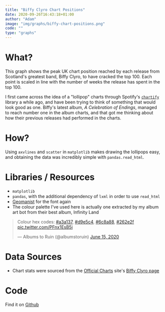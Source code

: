 ```yaml
---
title: "Biffy Clyro Chart Positions"
date: 2020-09-26T16:43:18+01:00
author: "Adam"
image: "img/graphs/biffy-chart-positions.png"
code: ""
type: "graphs"
---
```


# What?
This graph shows the peak UK chart position reached by each release from
Scotland's greatest band, Biffy Clyro, to have cracked the top 100. Each point
is scaled in line with the number of weeks the release has spent in the top 100.

I first came across the idea of a "lollipop" charts through Spotify's
[`chartify`](<https://github.com/spotify/chartify>) library a while ago, and 
have been trying to think of something that would look good as one. Biffy's 
latest album, _A Celebration of Endings_, managed to reach number one in the
album charts, and that got me thinking about how their previous releases had
performed in the charts.

# How?
Using `axvlines` and `scatter` in `matplotlib` makes drawing the lollipops easy,
and obtaining the data was incredibly simple with `pandas.read_html`.

# Libraries / Resources
- `matplotlib`
- `pandas`, with the additional dependency of `lxml` in order to use `read_html`
- [Geomanist](<https://www.atipofoundry.com/fonts/geomanist>) for the font again
- The colour palette I've used here is actually one extracted by my album art
  bot from their best album, Infinity Land
<blockquote class="twitter-tweet" data-theme="dark" data-align="center"><p lang="fr" dir="ltr">Colour hex codes: <a href="https://twitter.com/hashtag/a3a137?src=hash&amp;ref_src=twsrc%5Etfw">#a3a137</a>, <a href="https://twitter.com/hashtag/d9e5c4?src=hash&amp;ref_src=twsrc%5Etfw">#d9e5c4</a>, <a href="https://twitter.com/hashtag/6c8a88?src=hash&amp;ref_src=twsrc%5Etfw">#6c8a88</a>, <a href="https://twitter.com/hashtag/262e2f?src=hash&amp;ref_src=twsrc%5Etfw">#262e2f</a> <a href="https://t.co/PFnx1EsB5i">pic.twitter.com/PFnx1EsB5i</a></p>&mdash; Albums to Ruin (@albumstoruin) <a href="https://twitter.com/albumstoruin/status/1272440577842388992?ref_src=twsrc%5Etfw">June 15, 2020</a></blockquote> <script async src="https://platform.twitter.com/widgets.js" charset="utf-8"></script>

# Data Sources
- Chart stats were sourced from the [Official Charts](<https://www.officialcharts.com/>)
  site's [Biffy Clyro page](<https://www.officialcharts.com/artist/10292/biffy-clyro/>)

# Code
Find it on [Github](<https://github.com/asongtoruin/data_analysis/blob/master/music/charts/biffy_charts.py>)
